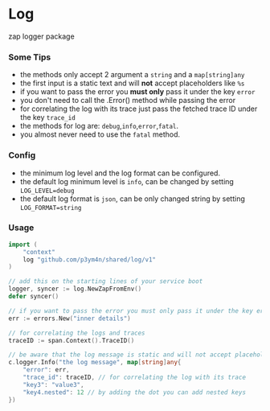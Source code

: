 # Log

zap logger package

### Some Tips

- the methods only accept 2 argument a `string` and a `map[string]any`
- the first input is a static text and will **not** accept placeholders like `%s`
- if you want to pass the error you **must only** pass it under the key `error`
- you don't need to call the .Error() method while passing the error
- for correlating the log with its trace just pass the fetched trace ID under the key `trace_id`
- the methods for log are: `debug`,`info`,`error`,`fatal`.
- you almost never need to use the `fatal` method.

### Config

- the minimum log level and the log format can be configured.
- the default log minimum level is `info`, can be changed by setting `LOG_LEVEL=debug`
- the default log format is `json`, can be only changed string by setting `LOG_FORMAT=string`

### Usage

```go
import (
    "context"
    log "github.com/p3ym4n/shared/log/v1"
)

// add this on the starting lines of your service boot
logger, syncer := log.NewZapFromEnv()
defer syncer()

// if you want to pass the error you must only pass it under the key error
err := errors.New("inner details")

// for correlating the logs and traces
traceID := span.Context().TraceID()

// be aware that the log message is static and will not accept placeholder like %s
c.logger.Info("the log message", map[string]any{
    "error": err,
    "trace_id": traceID, // for correlating the log with its trace
    "key3": "value3",
    "key4.nested": 12 // by adding the dot you can add nested keys
})
```
